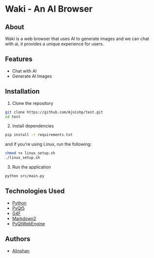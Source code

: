 # Waki - An AI Browser

## About

Waki is a web browser that uses AI to generate images and we can chat with ai, it provides a unique experience for users.

## Features

- Chat with AI
- Generate AI Images

## Installation

1. Clone the repository

```bash
git clone https://github.com/Ajnishp/test.git
cd test
```

2. Install dependencies

```bash
pip install -r requirements.txt
```

and if you're using Linux, run the following:

```bash
chmod +x linux_setup.sh
./linux_setup.sh
```

3. Run the application

```bash
python src/main.py
```

## Technologies Used

- [Python](https://www.python.org/)
- [PyQt5](https://pypi.org/project/PyQt5/)
- [G4F](https://github.com/xtekky/gpt4free/)
- [Markdown2](https://github.com/trentm/python-markdown2)
- [PyQtWebEngine](https://pypi.org/project/PyQtWebEngine/)

## Authors

- [Alinshan](https:://github.com/Alinshan)

